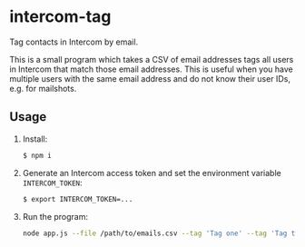# intercom-tag
Tag contacts in Intercom by email.

This is a small program which takes a CSV of email addresses tags all users in Intercom that match those email addresses.
This is useful when you have multiple users with the same email address and do not know their user IDs, e.g. for mailshots.

## Usage

1. Install:
    ```sh
    $ npm i
    ````

1. Generate an Intercom access token and set the environment variable `INTERCOM_TOKEN`:
    ```sh
    $ export INTERCOM_TOKEN=...
    ```

1. Run the program:
    ```sh
    node app.js --file /path/to/emails.csv --tag 'Tag one' --tag 'Tag two'
    ```
